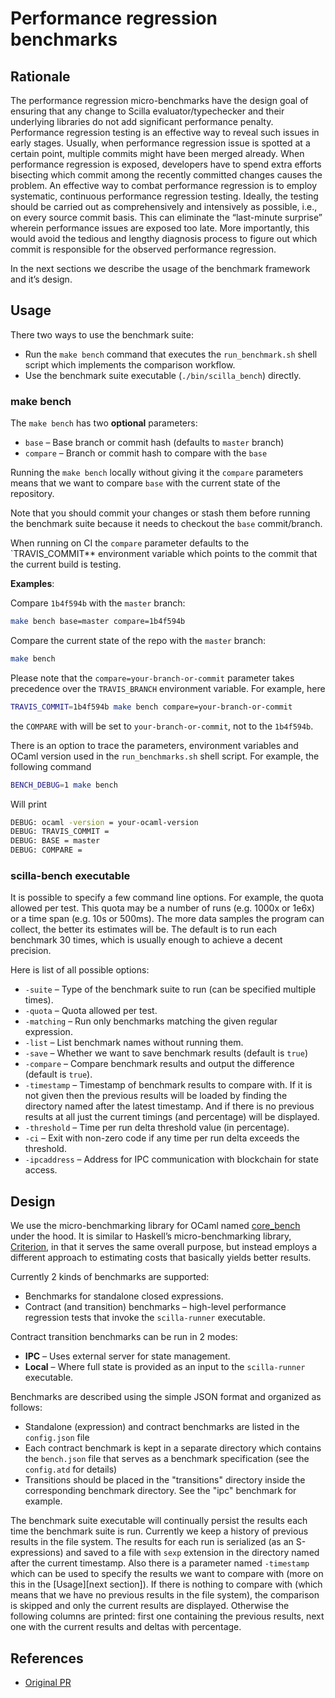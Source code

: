 # Performance regression benchmarks

## Rationale

The performance regression micro-benchmarks have the design goal
of ensuring that any change to Scilla evaluator/typechecker and
their underlying libraries do not add significant performance
penalty. Performance regression testing is an effective way to
reveal such issues in early stages. Usually, when performance
regression issue is spotted at a certain point, multiple commits
might have been merged already. When performance regression is
exposed, developers have to spend extra efforts bisecting which
commit among the recently committed changes causes the problem.
An effective way to combat performance regression is to employ
systematic, continuous performance regression testing. Ideally,
the testing should be carried out as comprehensively and
intensively as possible, i.e., on every source commit basis.
This can eliminate the “last-minute surprise” wherein
performance issues are exposed too late. More importantly, this
would avoid the tedious and lengthy diagnosis process to figure
out which commit is responsible for the observed performance
regression.

In the next sections we describe the usage of the benchmark
framework and it’s design.

## Usage

There two ways to use the benchmark suite:

- Run the `make bench` command that executes the `run_benchmark.sh`
  shell script which implements the comparison workflow.
- Use the benchmark suite executable (`./bin/scilla_bench`)
  directly.

### make bench

The `make bench` has two **optional** parameters:

- `base` – Base branch or commit hash (defaults to `master` branch)
- `compare` – Branch or commit hash to compare with the `base`

Running the `make bench` locally without giving it the `compare`
parameters means that we want to compare `base` with the current
state of the repository.

Note that you should commit your changes or stash them before
running the benchmark suite because it needs to checkout the
`base` commit/branch.

When running on CI the `compare` parameter defaults to the
`TRAVIS_COMMIT** environment variable which points to the commit
that the current build is testing.

**Examples**:

Compare `1b4f594b` with the `master` branch:

```sh
make bench base=master compare=1b4f594b
```

Compare the current state of the repo with the `master` branch:

```sh
make bench
```

Please note that the `compare=your-branch-or-commit` parameter
takes precedence over the `TRAVIS_BRANCH` environment variable.
For example, here

```sh
TRAVIS_COMMIT=1b4f594b make bench compare=your-branch-or-commit
```

the `COMPARE` with will be set to `your-branch-or-commit`, not
to the `1b4f594b`.

There is an option to trace the parameters, environment
variables and OCaml version used in the `run_benchmarks.sh`
shell script. For example, the following command

```sh
BENCH_DEBUG=1 make bench
```

Will print

```sh
DEBUG: ocaml -version = your-ocaml-version
DEBUG: TRAVIS_COMMIT =
DEBUG: BASE = master
DEBUG: COMPARE =
```

### scilla-bench executable

It is possible to specify a few command line options. For
example, the quota allowed per test. This quota may be a number
of runs (e.g. 1000x or 1e6x) or a time span (e.g. 10s or 500ms).
The more data samples the program can collect, the better its
estimates will be. The default is to run each benchmark 30
times, which is usually enough to achieve a decent precision.

Here is list of all possible options:

- `-suite` – Type of the benchmark suite to run (can be
  specified multiple times).
- `-quota` – Quota allowed per test.
- `-matching` – Run only benchmarks matching the given regular
  expression.
- `-list` – List benchmark names without running them.
- `-save` – Whether we want to save benchmark results (default is `true`)
- `-compare` – Compare benchmark results and output the
  difference (default is `true`).
- `-timestamp` – Timestamp of benchmark results to compare with.
  If it is not given then the previous results will be loaded by
  finding the directory named after the latest timestamp. And if
  there is no previous results at all just the current timings
  (and percentage) will be displayed.
- `-threshold` – Time per run delta threshold value (in percentage).
- `-ci` – Exit with non-zero code if any time per run delta
  exceeds the threshold.
- `-ipcaddress` – Address for IPC communication with blockchain
  for state access.

## Design

We use the micro-benchmarking library for OCaml named
[core_bench](https://github.com/janestreet/core_bench) under the
hood. It is similar to Haskell’s micro-benchmarking library,
[Criterion](https://hackage.haskell.org/package/criterion), in
that it serves the same overall purpose, but instead employs a
different approach to estimating costs that basically yields
better results.

Currently 2 kinds of benchmarks are supported:

- Benchmarks for standalone closed expressions.
- Contract (and transition) benchmarks – high-level performance
  regression tests that invoke the `scilla-runner` executable.

Contract transition benchmarks can be run in 2 modes:

- **IPC** – Uses external server for state management.
- **Local** – Where full state is provided as an input to the
  `scilla-runner` executable.

Benchmarks are described using the simple JSON format and
organized as follows:

- Standalone (expression) and contract benchmarks are listed in
  the `config.json` file
- Each contract benchmark is kept in a separate directory which
  contains the `bench.json` file that serves as a benchmark
  specification (see the `config.atd` for details)
- Transitions should be placed in the "transitions" directory
  inside the corresponding benchmark directory. See the "ipc"
  benchmark for example.

The benchmark suite executable will continually persist the
results each time the benchmark suite is run. Currently we keep
a history of previous results in the file system. The results
for each run is serialized (as an S-expressions) and saved to a
file with `sexp` extension in the directory named after the
current timestamp. Also there is a parameter named `-timestamp`
which can be used to specify the results we want to compare with
(more on this in the [Usage][next section]). If there is nothing
to compare with (which means that we have no previous results in
the file system), the comparison is skipped and only the current
results are displayed. Otherwise the following columns are
printed: first one containing the previous results, next one
with the current results and deltas with percentage.

## References

* [Original PR](https://github.com/Zilliqa/scilla/pull/673)
